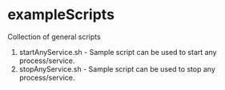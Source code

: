 # exampleScripts
Collection of general scripts

1. startAnyService.sh - Sample script can be used to start any process/service.
2. stopAnyService.sh  - Sample script can be used to stop any process/service.

